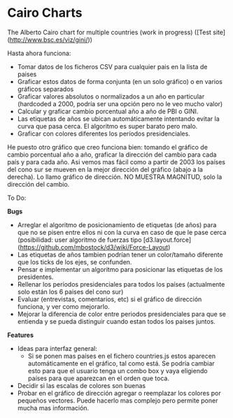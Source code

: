 # Cairo Charts
The Alberto Cairo chart for multiple countries (work in progress) ([Test site] (http://www.bsc.es/viz/gini/))

Hasta ahora funciona: 
* Tomar datos de los ficheros CSV para cualquier pais en la lista de paises
* Graficar estos datos de forma conjunta (en un solo gráfico) o en varios gráficos separados
* Graficar valores absolutos o normalizados a un año en particular (hardcoded a 2000, podría ser una opción pero no le veo mucho valor)
* Calcular y graficar cambio porcentual año a año de PBI o GINI.
* Las etiquetas de años se ubican automáticamente intentando evitar la curva que pasa cerca. El algoritmo es super barato pero malo.
* Graficar con colores diferentes los períodos presidenciales.

He puesto otro gráfico que creo funciona bien: tomando el gráfico de cambio porcentual año a año, graficar la dirección del cambio para cada país y para cada año. Asi vemos mas fácil como a partir de 2003 los países del cono sur se mueven en la mejor dirección del gráfico (abajo a la derecha). Lo llamo gráfico de dirección. NO MUESTRA MAGNITUD, solo la dirección del cambio.

To Do:

**Bugs**

* Arreglar el algoritmo de posicionamiento de etiquetas (de años) para que no se pisen entre ellos ni con la curva en caso de que le pase cerca (posibilidad: user algoritmo de fuerzas tipo [d3.layout.force] (https://github.com/mbostock/d3/wiki/Force-Layout)
* Las etiquetas de años tambien podrían tener un color/tamaño diferente que los ticks de los ejes, se confunden.
* Pensar e implementar un algoritmo para posicionar las etiquetas de los presidentes.
* Rellenar los períodos presidenciales para todos los países (actualmente solo están los 6 paises del cono sur)
* Evaluar (entrevistas, comentarios, etc) si el gráfico de dirección funciona, y ver como mejorarlo.
* Mejorar la diferencia de color entre periodos presidenciales para que se entienda y se pueda distinguir cuando estan todos los paises juntos.

**Features**

* Ideas para interfaz general: 
  - Si se ponen mas países en el fichero countries.js estos aparecen automáticamente en el gráfico, tal como está. Se podría cambiar esto para que el usuario tenga un combo box y vaya eligiendo países para que aparezcan en el orden que toca.
* Decidir si las escalas de colores son buenas
* Probar en el gráfico de dirección agregar o reemplazar los colores por pequeños vectores. Puede hacerlo mas complejo pero permite poner mucha mas información.
